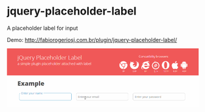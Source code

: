 jquery-placeholder-label
========================

A placeholder label for input

Demo: http://fabiorogeriosj.com.br/plugin/jquery-placeholder-label/

[![Screen](/example/demo.gif)](/example/demo.gif)